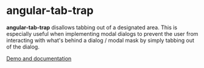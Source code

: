 # angular-tab-trap

**angular-tab-trap** disallows tabbing out of a designated area. This is especially useful when implementing modal dialogs to prevent the user from interacting with what's behind a dialog / modal mask by simply tabbing out of the dialog.

[Demo and documentation](http://myplanet.github.io/angular-tab-trap/)
